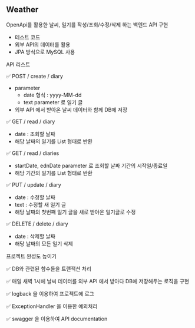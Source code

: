 Weather
---

OpenApi를 활용한 날씨, 일기를 작성/조회/수정/삭제 하는 백엔드 API 구현

- 테스트 코드
- 외부 API의 데이터를 활용
- JPA 방식으로 MySQL 사용


API 리스트

✅ POST / create / diary
- parameter
  - date 형식 : yyyy-MM-dd
  - text parameter 로 일기 글
- 외부 API 에서 받아온 날씨 데이터와 함께 DB에 저장

✅ GET / read / diary
- date : 조회할 날짜
- 해당 날짜의 일기를 List 형태로 반환

✅ GET / read / diaries
- startDate, ednDate parameter 로 조회할 날짜 기간의 시작일/종료일
- 해당 기간의 일기를 List 형태로 반환

✅ PUT / update / diary
- date : 수정할 날짜
- text : 수정할 새 일기 글
- 해당 날짜의 첫번째 일기 글을 새로 받아온 일기글로 수정

✅ DELETE / delete / diary
- date : 삭제할 날짜
- 해당 날짜의 모든 일기 삭제

프로젝트 완성도 높이기

✅ DB와 관련된 함수들을 트랜잭션 처리

✅ 매일 새벽 1시에 날씨 데이터를 외부 API 에서 받아다 DB에 저장해두는 로직을 구현

✅ logback 을 이용하여 프로젝트에 로그

✅ ExceptionHandler 을 이용한 예외처리

✅ swagger 을 이용하여 API documentation
